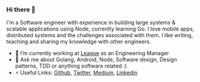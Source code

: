 ### Hi there 👋

I'm a Software engineer with experience in building large systems & scalable applications using Node, currenlty learning Go.
I love mobile apps, distributed systems and the challenges associated with them.
I like writing, teaching and sharing my knowledge with other engineers.

- 🔭 I’m currently working at [League](https://www.league.com) as an Engineering Manager
- 💬 Ask me about Golang, Android, Node, Software design, Design patterns, TDD or anything software related :)
- ⚡ Useful Links: [Github](https://github.com/farazhassan), [Twitter](https://wwww.twitter.com/_farazhassan), [Medium](https://medium.com/@_farazhassan), [Linkedin](https://www.linkedin.com/in/faraz-hassan/)

<!--
**farazhassan/farazhassan** is a ✨ _special_ ✨ repository because its `README.md` (this file) appears on your GitHub profile.

Here are some ideas to get you started:

- 🔭 I’m currently working on ...
- 🌱 I’m currently learning ...
- 👯 I’m looking to collaborate on ...
- 🤔 I’m looking for help with ...
- 💬 Ask me about ...
- 📫 How to reach me: ...
- 😄 Pronouns: ...
- ⚡ Fun fact: ...
-->
